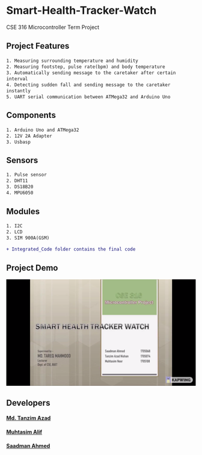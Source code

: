 # Smart-Health-Tracker-Watch
CSE 316 Microcontroller Term Project


## **Project Features**

```
1. Measuring surrounding temperature and humidity
2. Measuring footstep, pulse rate(bpm) and body temperature
3. Automatically sending message to the caretaker after certain interval
4. Detecting sudden fall and sending message to the caretaker instantly
5. UART serial communication between ATMega32 and Arduino Uno
```

## **Components**

```
1. Arduino Uno and ATMega32
2. 12V 2A Adapter
3. Usbasp
```


## **Sensors**

```
1. Pulse sensor
2. DHT11
3. DS18B20
4. MPU6050
```


## **Modules**

```
1. I2C
2. LCD
3. SIM 900A(GSM)
```

```diff
+ Integrated_Code folder contains the final code
```


## **Project Demo**
[![](https://github.com/TanzimAzadNishan/Smart-Health-Tracker-Watch/blob/main/Thumbnail.png)](https://www.youtube.com/watch?v=FwpHMv3SjCM)




## **Developers**
#### [Md. Tanzim Azad](https://github.com/TanzimAzadNishan)
#### [Muhtasim Alif](https://github.com/Alif108)
#### [Saadman Ahmed](https://github.com/stebaratheon)

